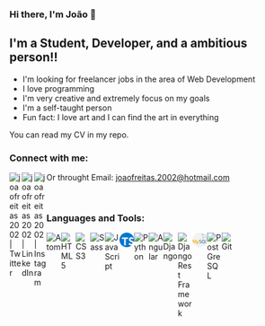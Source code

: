 ### Hi there, I'm João 👋

## I'm a Student, Developer, and a ambitious person!!

- I'm looking for freelancer jobs in the area of Web Development
- I love programming
- I'm very creative and extremely focus on my goals
- I'm a self-taught person
- Fun fact: I love art and I can find the art in everything

You can read my CV in my repo.

### Connect with me:

[<img align="left" alt="joaofreitas2002 | Twitter" width="22px" src="https://cdn.jsdelivr.net/npm/simple-icons@v3/icons/upwork.svg" />][upwork]
[<img align="left" alt="joaofreitas2002 | LinkedIn" width="22px" src="https://cdn.jsdelivr.net/npm/simple-icons@v3/icons/linkedin.svg" />][linkedin]
[<img align="left" alt="joaofreitas2002 | Instagram" width="22px" src="https://cdn.jsdelivr.net/npm/simple-icons@v3/icons/instagram.svg" />][instagram]

Or throught Email: joaofreitas.2002@hotmail.com

<br />

### Languages and Tools:

<img align="left" alt="Atom" width="26px" src="icons/atom.jpg" />
<img align="left" alt="HTML5" width="26px" src="icons/html.svg" />
<img align="left" alt="CSS3" width="26px" src="icons/css.svg" />
<img align="left" alt="Sass" width="26px" src="icons/sass.svg" />
<img align="left" alt="JavaScript" width="26px" src="icons/js.svg" />
<img align="left" alt="Typescript" width="26px" src="icons/typescript.svg" />
<img align="left" alt="Python" width="26px" src="icons/python.svg" />
<img align="left" alt="Angular" width="26px" src="./icons/angular.svg" />
<img align="left" alt="Django" width="26px" src="icons/django.jpg" />
<img align="left" alt="Django Rest Framework" width="26px" src="icons/drf.svg" />
<img align="left" alt="MySQL" width="26px" src="icons/mysql.svg" />
<img align="left" alt="PostGreSQL" width="26px" src="icons/postgresql.svg" />
<img align="left" alt="Git" width="26px" src="icons/git.svg" />

<br />
<br />

[instagram]: https://instagram.com/kiikinhoo
[linkedin]: https://www.linkedin.com/in/joaofreitas2002/
[upwork]: https://www.upwork.com/freelancers/~010306f6d3f1c716ba?viewMode=1
